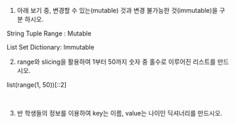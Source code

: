 1. 아래 보기 중, 변경할 수 있는(mutable) 것과 변경 불가능한 것(immutable)을
  구분 하시오.

  

  String Tuple Range : Mutable

  

  List Set Dictionary: Immutable

  

  

2. range와 slicing을 활용하여 1부터 50까지 숫자 중 홀수로 이루어진
  리스트를 만드시오.

  list(range(1, 50))[::2]

  ​		

3. 반 학생들의 정보를 이용하여 key는 이름, value는 나이인 딕셔너리를 만드시오.

